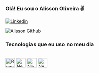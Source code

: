 
### Olá! Eu sou o Alisson Oliveira ✌️

[![Linkedin](https://img.shields.io/badge/LinkedIn-0077B5?style=for-the-badge&logo=linkedin&logoColor=white)](https://www.linkedin.com/in/alisson-oliveira-855820252/)

![Alisson Github](https://github-readme-stats.vercel.app/api/top-langs/?username=Ale-devv&hide_progress=true)

### Tecnologias que eu uso no meu dia

<div style="display: inline_block"><br>
  <img align="center" alt="React" height="30" src="https://img.shields.io/badge/react-%2320232a.svg?style=for-the-badge&logo=react&logoColor=%2361DAFB">
  <img align="center" alt="Next" height="30" src="https://img.shields.io/badge/Next-black?style=for-the-badge&logo=next.js&logoColor=white">
  <img align="center" alt="Node" height="30" src="https://img.shields.io/badge/node.js-6DA55F?style=for-the-badge&logo=node.js&logoColor=white">
  <img align="center" alt="Nest" height="30" src="https://img.shields.io/badge/nestjs-%23E0234E.svg?style=for-the-badge&logo=nestjs&logoColor=white">
</div>
  
  ##
